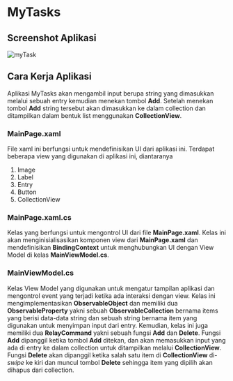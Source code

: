 # MyTasks
## Screenshot Aplikasi
![myTask](https://user-images.githubusercontent.com/57482751/222904738-59507268-204c-41c3-9395-e5d21983d084.png)

## Cara Kerja Aplikasi
Aplikasi MyTasks akan mengambil input berupa string yang dimasukkan melalui sebuah entry kemudian menekan tombol **Add**. Setelah menekan tombol **Add** string tersebut akan dimasukkan ke dalam collection dan ditampilkan dalam bentuk list menggunakan **CollectionView**.

### MainPage.xaml
File xaml ini berfungsi untuk mendefinisikan UI dari aplikasi ini. Terdapat beberapa view yang digunakan di aplikasi ini, diantaranya
1. Image
2. Label
3. Entry
4. Button
5. CollectionView

### MainPage.xaml.cs
Kelas yang berfungsi untuk mengontrol UI dari file **MainPage.xaml**. Kelas ini akan menginisialisasikan komponen view dari **MainPage.xaml** dan mendefinisikan **BindingContext** untuk menghubungkan UI dengan View Model di kelas **MainViewModel.cs**.

### MainViewModel.cs
Kelas View Model yang digunakan untuk mengatur tampilan aplikasi dan mengontrol event yang terjadi ketika ada interaksi dengan view. Kelas ini mengimplementasikan **ObservableObject** dan memiliki dua **ObservableProperty** yakni sebuah **ObservableCollection** bernama items yang berisi data-data string dan sebuah string bernama item yang digunakan untuk menyimpan input dari entry. Kemudian, kelas ini juga memiliki dua **RelayCommand** yakni sebuah fungsi **Add** dan **Delete**. Fungsi **Add** dipanggil ketika tombol **Add** ditekan, dan akan memasukkan input yang ada di entry ke dalam collection untuk ditampilkan melalui **CollectionView**. Fungsi **Delete** akan dipanggil ketika salah satu item di **CollectionView** di-*swipe* ke kiri dan muncul tombol **Delete** sehingga item yang dipilih akan dihapus dari collection.
